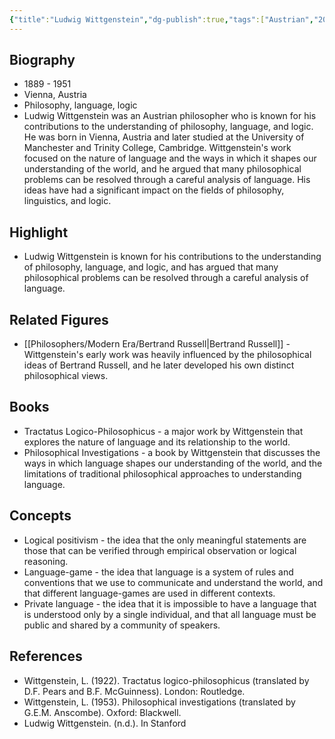 ```yaml
---
{"title":"Ludwig Wittgenstein","dg-publish":true,"tags":["Austrian","20th century","modern-era","figures"],"born-date":1889,"keywords":"Ludwig Wittgenstein, philosophy, language, logic","aliases":"Austrian philosopher","permalink":"/philosophers/modern-era/ludwig-wittgenstein/","dgPassFrontmatter":true}
---
```



## Biography

-   1889 - 1951
-   Vienna, Austria
-   Philosophy, language, logic
-   Ludwig Wittgenstein was an Austrian philosopher who is known for his contributions to the understanding of philosophy, language, and logic. He was born in Vienna, Austria and later studied at the University of Manchester and Trinity College, Cambridge. Wittgenstein's work focused on the nature of language and the ways in which it shapes our understanding of the world, and he argued that many philosophical problems can be resolved through a careful analysis of language. His ideas have had a significant impact on the fields of philosophy, linguistics, and logic.

## Highlight

-   Ludwig Wittgenstein is known for his contributions to the understanding of philosophy, language, and logic, and has argued that many philosophical problems can be resolved through a careful analysis of language.

## Related Figures

-   [[Philosophers/Modern Era/Bertrand Russell\|Bertrand Russell]] - Wittgenstein's early work was heavily influenced by the philosophical ideas of Bertrand Russell, and he later developed his own distinct philosophical views.

## Books

-   Tractatus Logico-Philosophicus - a major work by Wittgenstein that explores the nature of language and its relationship to the world.
-   Philosophical Investigations - a book by Wittgenstein that discusses the ways in which language shapes our understanding of the world, and the limitations of traditional philosophical approaches to understanding language.

## Concepts

-   Logical positivism - the idea that the only meaningful statements are those that can be verified through empirical observation or logical reasoning.
-   Language-game - the idea that language is a system of rules and conventions that we use to communicate and understand the world, and that different language-games are used in different contexts.
-   Private language - the idea that it is impossible to have a language that is understood only by a single individual, and that all language must be public and shared by a community of speakers.

## References

-   Wittgenstein, L. (1922). Tractatus logico-philosophicus (translated by D.F. Pears and B.F. McGuinness). London: Routledge.
-   Wittgenstein, L. (1953). Philosophical investigations (translated by G.E.M. Anscombe). Oxford: Blackwell.
-   Ludwig Wittgenstein. (n.d.). In Stanford